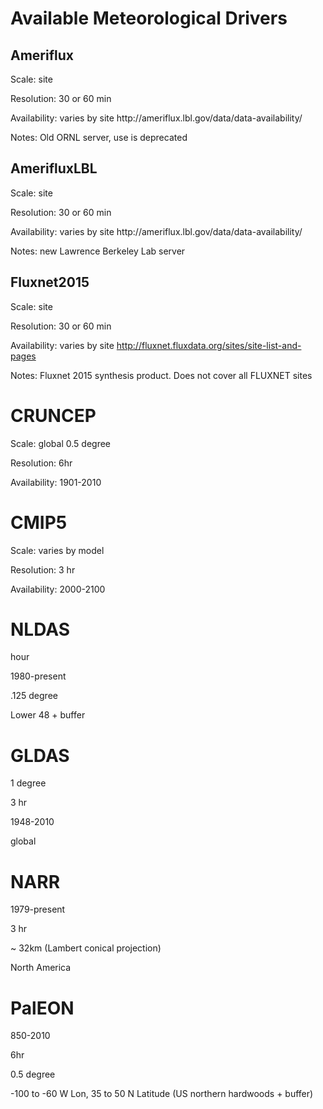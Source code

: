 # Available Meteorological Drivers

## Ameriflux

Scale: site

Resolution: 30 or 60 min

Availability: varies by site http:\/\/ameriflux.lbl.gov\/data\/data-availability\/

Notes: Old ORNL server, use is deprecated

## AmerifluxLBL

Scale: site

Resolution: 30 or 60 min

Availability: varies by site http:\/\/ameriflux.lbl.gov\/data\/data-availability\/

Notes: new Lawrence Berkeley Lab server

## Fluxnet2015

Scale: site

Resolution: 30 or 60 min

Availability: varies by site [http:\/\/fluxnet.fluxdata.org\/sites\/site-list-and-pages](http://fluxnet.fluxdata.org/sites/site-list-and-pages/)

Notes: Fluxnet 2015 synthesis product. Does not cover all FLUXNET sites

# CRUNCEP

Scale: global 0.5 degree

Resolution: 6hr

Availability: 1901-2010

# CMIP5

Scale: varies by model

Resolution: 3 hr

Availability: 2000-2100

# NLDAS

hour

1980-present

.125 degree

Lower 48 + buffer

# GLDAS

1 degree

3 hr

1948-2010

global

# NARR

1979-present

3 hr

~ 32km \(Lambert conical projection\)

North America

# PalEON

850-2010

6hr

0.5 degree

-100 to -60 W Lon, 35 to 50 N Latitude \(US northern hardwoods + buffer\)

